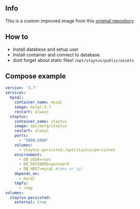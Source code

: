 ## Info
This is a custom improved image from this [original repository](https://github.com/adamcooke/staytus).

## How to
* Install databese and setup user
* Install container and connect to database
* dont forget about static files! `/opt/staytus/public/assets`

## Compose example

```yml
version: '3.7'
services:
  mysql:
    container_name: mysql
    image: mysql:5.7
    restart: always
  staytus:
    container_name: staytus
    image: epicmorg/staytus
    restart: always
    ports:
      - "5000:5000"
    volumes:
      - staytus-persisted:/opt/staytus/persisted
    environment:
      - DB_USER=root
      - DB_PASSWORD=password
      - DB_HOST=mysql #(dns or ip)
    depends_on:
      - mysql
    tmpfs:
      - /tmp
volumes:
  staytus-persisted:
    external: true
```

